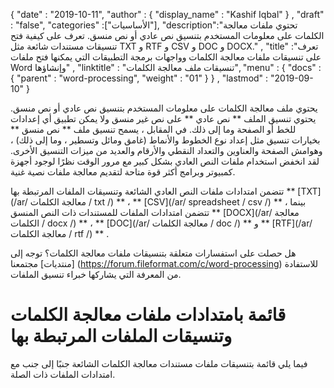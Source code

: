 {
  "date" : "2019-10-11",
  "author" : {
    "display_name" : "Kashif Iqbal"
} ,
  "draft" : "false",
  "categories" :["الأساسيات"],
  "description":"تحتوي ملفات معالجة الكلمات على معلومات المستخدم بتنسيق نص عادي أو نص منسق. تعرف على كيفية فتح تنسيقات مستندات شائعة مثل TXT و RTF و CSV و DOC و DOCX." ,
  "title" :"تعرف على تنسيقات ملفات معالجة الكلمات وواجهات برمجة التطبيقات التي يمكنها فتح ملفات Word وإنشاؤها" ,
  "linktitle" : "تنسيقات ملف معالجة الكلمات",
  "menu" : {
    "docs" : {
      "parent" : "word-processing",
      "weight" : "01"
}
} ,
  "lastmod" : "2019-09-10"
}


يحتوي ملف معالجة الكلمات على معلومات المستخدم بتنسيق نص عادي أو نص منسق. يحتوي تنسيق الملف ** نص عادي ** على نص غير منسق ولا يمكن تطبيق أي إعدادات للخط أو الصفحة وما إلى ذلك. في المقابل ، يسمح تنسيق ملف ** نص منسق ** بخيارات تنسيق مثل إعداد نوع الخطوط والأنماط (غامق ومائل وتسطير ، وما إلى ذلك) ، وهوامش الصفحة والعناوين والتعداد النقطي والأرقام والعديد من ميزات التنسيق الأخرى. لقد انخفض استخدام ملفات النص العادي بشكل كبير مع مرور الوقت نظرًا لوجود أجهزة كمبيوتر وبرامج أكثر قوة متاحة لتقديم معالجة ملفات نصية غنية.

تتضمن امتدادات ملفات النص العادي الشائعة وتنسيقات الملفات المرتبطة بها ** [TXT](/ar/ معالجة الكلمات / txt /) ** ، ** [CSV](/ar/ spreadsheet / csv /) ** ، بينما تتضمن امتدادات الملفات للمستندات ذات النص المنسق ** [DOCX](/ar/ معالجة الكلمات / docx /) ** ، ** [DOC](/ar/ معالجة الكلمات / doc /) ** و ** [RTF](/ar/ معالجة الكلمات / rtf /) ** .

هل حصلت على استفسارات متعلقة بتنسيقات ملفات معالجة الكلمات؟ توجه إلى [منتديات] مجتمعنا (https://forum.fileformat.com/c/word-processing) للاستفادة من المعرفة التي يشاركها خبراء تنسيق الملفات.

# قائمة بامتدادات ملفات معالجة الكلمات وتنسيقات الملفات المرتبطة بها

فيما يلي قائمة بتنسيقات ملفات مستندات معالجة الكلمات الشائعة جنبًا إلى جنب مع امتدادات الملفات ذات الصلة.

